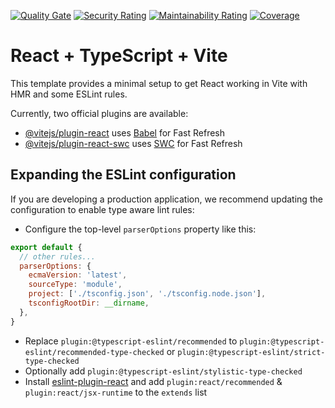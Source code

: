 [![Quality Gate](https://sonarcloud.io/api/project_badges/measure?project=InseeFr_stromae-dsfr&metric=alert_status)](https://sonarcloud.io/dashboard?id=InseeFr_stromae-dsfr)
[![Security Rating](https://sonarcloud.io/api/project_badges/measure?project=InseeFr_stromae-dsfr&metric=security_rating)](https://sonarcloud.io/dashboard?id=InseeFr_stromae-dsfr)
[![Maintainability Rating](https://sonarcloud.io/api/project_badges/measure?project=InseeFr_stromae-dsfr&metric=sqale_rating)](https://sonarcloud.io/dashboard?id=InseeFr_stromae-dsfr)
[![Coverage](https://sonarcloud.io/api/project_badges/measure?project=InseeFr_stromae-dsfr&metric=coverage)](https://sonarcloud.io/dashboard?id=InseeFr_stromae-dsfr)

# React + TypeScript + Vite

This template provides a minimal setup to get React working in Vite with HMR and some ESLint rules.

Currently, two official plugins are available:

- [@vitejs/plugin-react](https://github.com/vitejs/vite-plugin-react/blob/main/packages/plugin-react/README.md) uses [Babel](https://babeljs.io/) for Fast Refresh
- [@vitejs/plugin-react-swc](https://github.com/vitejs/vite-plugin-react-swc) uses [SWC](https://swc.rs/) for Fast Refresh

## Expanding the ESLint configuration

If you are developing a production application, we recommend updating the configuration to enable type aware lint rules:

- Configure the top-level `parserOptions` property like this:

```js
export default {
  // other rules...
  parserOptions: {
    ecmaVersion: 'latest',
    sourceType: 'module',
    project: ['./tsconfig.json', './tsconfig.node.json'],
    tsconfigRootDir: __dirname,
  },
}
```

- Replace `plugin:@typescript-eslint/recommended` to `plugin:@typescript-eslint/recommended-type-checked` or `plugin:@typescript-eslint/strict-type-checked`
- Optionally add `plugin:@typescript-eslint/stylistic-type-checked`
- Install [eslint-plugin-react](https://github.com/jsx-eslint/eslint-plugin-react) and add `plugin:react/recommended` & `plugin:react/jsx-runtime` to the `extends` list
